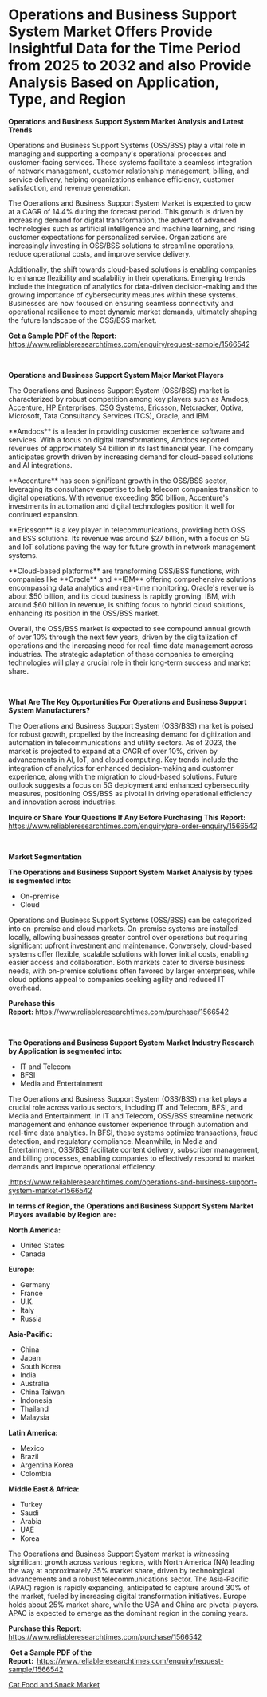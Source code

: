 <p><h1>Operations and Business Support System Market Offers Provide Insightful Data for the Time Period from 2025 to 2032 and also Provide Analysis Based on Application, Type, and Region</h1></p><p><strong>Operations and Business Support System Market Analysis and Latest Trends</strong></p>
<p><p>Operations and Business Support Systems (OSS/BSS) play a vital role in managing and supporting a company's operational processes and customer-facing services. These systems facilitate a seamless integration of network management, customer relationship management, billing, and service delivery, helping organizations enhance efficiency, customer satisfaction, and revenue generation.</p><p>The Operations and Business Support System Market is expected to grow at a CAGR of 14.4% during the forecast period. This growth is driven by increasing demand for digital transformation, the advent of advanced technologies such as artificial intelligence and machine learning, and rising customer expectations for personalized service. Organizations are increasingly investing in OSS/BSS solutions to streamline operations, reduce operational costs, and improve service delivery. </p><p>Additionally, the shift towards cloud-based solutions is enabling companies to enhance flexibility and scalability in their operations. Emerging trends include the integration of analytics for data-driven decision-making and the growing importance of cybersecurity measures within these systems. Businesses are now focused on ensuring seamless connectivity and operational resilience to meet dynamic market demands, ultimately shaping the future landscape of the OSS/BSS market.</p></p>
<p><strong>Get a Sample PDF of the Report:&nbsp;</strong> <a href="https://www.reliableresearchtimes.com/enquiry/request-sample/1566542?utm_campaign=2989&utm_medium=2&utm_source=Github&utm_content=ia&utm_term=22032025&utm_id=operations-and-business-support-system">https://www.reliableresearchtimes.com/enquiry/request-sample/1566542</a></p>
<p>&nbsp;</p>
<p><strong>Operations and Business Support System Major Market Players</strong></p>
<p><p>The Operations and Business Support System (OSS/BSS) market is characterized by robust competition among key players such as Amdocs, Accenture, HP Enterprises, CSG Systems, Ericsson, Netcracker, Optiva, Microsoft, Tata Consultancy Services (TCS), Oracle, and IBM. </p><p>**Amdocs** is a leader in providing customer experience software and services. With a focus on digital transformations, Amdocs reported revenues of approximately $4 billion in its last financial year. The company anticipates growth driven by increasing demand for cloud-based solutions and AI integrations.</p><p>**Accenture** has seen significant growth in the OSS/BSS sector, leveraging its consultancy expertise to help telecom companies transition to digital operations. With revenue exceeding $50 billion, Accenture's investments in automation and digital technologies position it well for continued expansion.</p><p>**Ericsson** is a key player in telecommunications, providing both OSS and BSS solutions. Its revenue was around $27 billion, with a focus on 5G and IoT solutions paving the way for future growth in network management systems.</p><p>**Cloud-based platforms** are transforming OSS/BSS functions, with companies like **Oracle** and **IBM** offering comprehensive solutions encompassing data analytics and real-time monitoring. Oracle's revenue is about $50 billion, and its cloud business is rapidly growing. IBM, with around $60 billion in revenue, is shifting focus to hybrid cloud solutions, enhancing its position in the OSS/BSS market.</p><p>Overall, the OSS/BSS market is expected to see compound annual growth of over 10% through the next few years, driven by the digitalization of operations and the increasing need for real-time data management across industries. The strategic adaptation of these companies to emerging technologies will play a crucial role in their long-term success and market share.</p></p>
<p>&nbsp;</p>
<p><strong>What Are The Key Opportunities For Operations and Business Support System Manufacturers?</strong></p>
<p><p>The Operations and Business Support System (OSS/BSS) market is poised for robust growth, propelled by the increasing demand for digitization and automation in telecommunications and utility sectors. As of 2023, the market is projected to expand at a CAGR of over 10%, driven by advancements in AI, IoT, and cloud computing. Key trends include the integration of analytics for enhanced decision-making and customer experience, along with the migration to cloud-based solutions. Future outlook suggests a focus on 5G deployment and enhanced cybersecurity measures, positioning OSS/BSS as pivotal in driving operational efficiency and innovation across industries.</p></p>
<p><strong>Inquire or Share Your Questions If Any Before Purchasing This Report:</strong> <a href="https://www.reliableresearchtimes.com/enquiry/pre-order-enquiry/1566542?utm_campaign=2989&utm_medium=2&utm_source=Github&utm_content=ia&utm_term=22032025&utm_id=operations-and-business-support-system">https://www.reliableresearchtimes.com/enquiry/pre-order-enquiry/1566542</a></p>
<p>&nbsp;</p>
<p><strong>Market Segmentation</strong></p>
<p><strong>The Operations and Business Support System Market Analysis by types is segmented into:</strong></p>
<p><ul><li>On-premise</li><li>Cloud</li></ul></p>
<p><p>Operations and Business Support Systems (OSS/BSS) can be categorized into on-premise and cloud markets. On-premise systems are installed locally, allowing businesses greater control over operations but requiring significant upfront investment and maintenance. Conversely, cloud-based systems offer flexible, scalable solutions with lower initial costs, enabling easier access and collaboration. Both markets cater to diverse business needs, with on-premise solutions often favored by larger enterprises, while cloud options appeal to companies seeking agility and reduced IT overhead.</p></p>
<p><strong>Purchase this Report:&nbsp;</strong><a href="https://www.reliableresearchtimes.com/purchase/1566542?utm_campaign=2989&utm_medium=2&utm_source=Github&utm_content=ia&utm_term=22032025&utm_id=operations-and-business-support-system">https://www.reliableresearchtimes.com/purchase/1566542</a></p>
<p>&nbsp;</p>
<p><strong>The Operations and Business Support System Market Industry Research by Application is segmented into:</strong></p>
<p><ul><li>IT and Telecom</li><li>BFSI</li><li>Media and Entertainment</li></ul></p>
<p><p>The Operations and Business Support System (OSS/BSS) market plays a crucial role across various sectors, including IT and Telecom, BFSI, and Media and Entertainment. In IT and Telecom, OSS/BSS streamline network management and enhance customer experience through automation and real-time data analytics. In BFSI, these systems optimize transactions, fraud detection, and regulatory compliance. Meanwhile, in Media and Entertainment, OSS/BSS facilitate content delivery, subscriber management, and billing processes, enabling companies to effectively respond to market demands and improve operational efficiency.</p></p>
<p><a href="https://www.reliableresearchtimes.com/operations-and-business-support-system-market-r1566542?utm_campaign=2989&utm_medium=2&utm_source=Github&utm_content=ia&utm_term=22032025&utm_id=operations-and-business-support-system">&nbsp;https://www.reliableresearchtimes.com/operations-and-business-support-system-market-r1566542</a></p>
<p><strong>In terms of Region, the Operations and Business Support System Market Players available by Region are:</strong></p>
<p>
    <p> <strong> North America: </strong>
        <ul>
            <li>United States</li>
            <li>Canada</li>
        </ul>
        </p> 
    <p> <strong> Europe: </strong>
        <ul>
            <li>Germany</li>
            <li>France</li>
            <li>U.K.</li>
            <li>Italy</li>
            <li>Russia</li>
        </ul>
        </p> 
    <p> <strong> Asia-Pacific: </strong>
        <ul>
            <li>China</li>
            <li>Japan</li>
            <li>South Korea</li>
            <li>India</li>
            <li>Australia</li>
            <li>China Taiwan</li>
            <li>Indonesia</li>
            <li>Thailand</li>
            <li>Malaysia</li>
        </ul>
        </p> 
    <p> <strong> Latin America: </strong>
        <ul>
            <li>Mexico</li>
            <li>Brazil</li>
            <li>Argentina Korea</li>
            <li>Colombia</li>
        </ul>
        </p> 
    <p> <strong> Middle East & Africa: </strong>
        <ul>
            <li>Turkey</li>
            <li>Saudi</li>
            <li>Arabia</li>
            <li>UAE</li>
            <li>Korea</li>
        </ul>
    </p>
    </p>
<p><p>The Operations and Business Support System market is witnessing significant growth across various regions, with North America (NA) leading the way at approximately 35% market share, driven by technological advancements and a robust telecommunications sector. The Asia-Pacific (APAC) region is rapidly expanding, anticipated to capture around 30% of the market, fueled by increasing digital transformation initiatives. Europe holds about 25% market share, while the USA and China are pivotal players. APAC is expected to emerge as the dominant region in the coming years.</p></p>
<p><strong>Purchase this Report: </strong><a href="https://www.reliableresearchtimes.com/purchase/1566542?utm_campaign=2989&utm_medium=2&utm_source=Github&utm_content=ia&utm_term=22032025&utm_id=operations-and-business-support-system">https://www.reliableresearchtimes.com/purchase/1566542</a></p>
<p>&nbsp;<strong>Get a Sample PDF of the Report:&nbsp;&nbsp;</strong><a href="https://www.reliableresearchtimes.com/enquiry/request-sample/1566542?utm_campaign=2989&utm_medium=2&utm_source=Github&utm_content=ia&utm_term=22032025&utm_id=operations-and-business-support-system">https://www.reliableresearchtimes.com/enquiry/request-sample/1566542</a></p>
<p><strong></strong></p>
<p><p><a href="https://github.com/genayziben/Market-Research-Report-List-1/blob/main/cat-food-and-snack-market.md?utm_campaign=2989&utm_medium=2&utm_source=Github&utm_content=ia&utm_term=22032025&utm_id=operations-and-business-support-system">Cat Food and Snack Market</a></p></p>